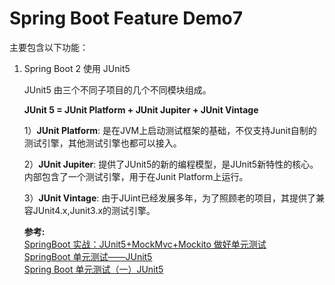 # Spring Boot Feature Demo7

主要包含以下功能：

1. Spring Boot 2 使用 JUnit5

    JUnit5 由三个不同子项目的几个不同模块组成。  
    
    **JUnit 5 = JUnit Platform + JUnit Jupiter + JUnit Vintage**
    
    1）**JUnit Platform**: 是在JVM上启动测试框架的基础，不仅支持Junit自制的测试引擎，其他测试引擎也都可以接入。
    
    2）**JUnit Jupiter**: 提供了JUnit5的新的编程模型，是JUnit5新特性的核心。内部包含了一个测试引擎，用于在Junit Platform上运行。
    
    3）**JUnit Vintage**: 由于JUint已经发展多年，为了照顾老的项目，其提供了兼容JUnit4.x,Junit3.x的测试引擎。

    **参考:**  
    [SpringBoot 实战：JUnit5+MockMvc+Mockito 做好单元测试](https://juejin.cn/post/7036140165944836104)  
    [SpringBoot 单元测试——JUnit5](https://blog.csdn.net/weixin_44302046/article/details/124285058)  
    [Spring Boot 单元测试（一）JUnit5](https://juejin.cn/post/7041110340720934919)  